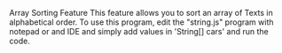 Array Sorting Feature
This feature allows you to sort an array of Texts in alphabetical order. To use this program, edit the "string.js" program with notepad or and IDE and simply add values in 'String[] cars' and run the code.
